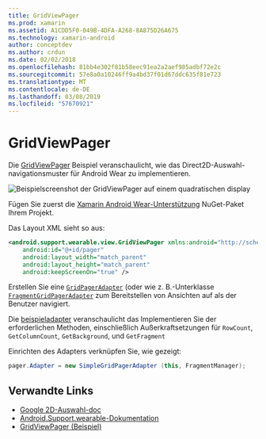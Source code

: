 ```yaml
---
title: GridViewPager
ms.prod: xamarin
ms.assetid: A1CDD5F0-049B-4DFA-A268-8A875D26A675
ms.technology: xamarin-android
author: conceptdev
ms.author: crdun
ms.date: 02/02/2018
ms.openlocfilehash: 81bb4e302f81b58eec91ea2a2aef985adbf72e2c
ms.sourcegitcommit: 57e8a0a10246ff9a4bd37f01d67ddc635f81e723
ms.translationtype: MT
ms.contentlocale: de-DE
ms.lasthandoff: 03/08/2019
ms.locfileid: "57670921"
---
```

# <a name="gridviewpager"></a>GridViewPager

Die [GridViewPager](https://developer.xamarin.com/samples/GridViewPager/) Beispiel veranschaulicht, wie das Direct2D-Auswahl-navigationsmuster für Android Wear zu implementieren.

![Beispielscreenshot der GridViewPager auf einem quadratischen display](gridviewpager-images/gridviewpager.png)

Fügen Sie zuerst die [Xamarin Android Wear-Unterstützung](https://www.nuget.org/packages/Xamarin.Android.Wear/) NuGet-Paket Ihrem Projekt.

Das Layout XML sieht so aus:

```xml
<android.support.wearable.view.GridViewPager xmlns:android="http://schemas.android.com/apk/res/android"
    android:id="@+id/pager"
    android:layout_width="match_parent"
    android:layout_height="match_parent"
    android:keepScreenOn="true" />
```

Erstellen Sie eine [`GridPagerAdapter`](https://developer.android.com/reference/android/support/wearable/view/GridPagerAdapter.html)
(oder wie z. B.-Unterklasse [`FragmentGridPagerAdapter`](https://developer.android.com/reference/android/support/wearable/view/FragmentGridPagerAdapter.html)
zum Bereitstellen von Ansichten auf als der Benutzer navigiert.

Die [beispieladapter](https://github.com/xamarin/monodroid-samples/blob/master/wear/GridViewPager/GridViewPager/SimpleGridPagerAdapter.cs) veranschaulicht das Implementieren Sie der erforderlichen Methoden, einschließlich Außerkraftsetzungen für `RowCount`, `GetColumnCount`, `GetBackground`, und `GetFragment`

Einrichten des Adapters verknüpfen Sie, wie gezeigt:

```csharp
pager.Adapter = new SimpleGridPagerAdapter (this, FragmentManager);
```



## <a name="related-links"></a>Verwandte Links

- [Google 2D-Auswahl-doc](https://developer.android.com/training/wearables/ui/2d-picker.html)
- [Android.Support.wearable-Dokumentation](https://developer.android.com/reference/android/support/wearable/view/package-summary.html)
- [GridViewPager (Beispiel)](https://developer.xamarin.com/samples/GridViewPager/)

